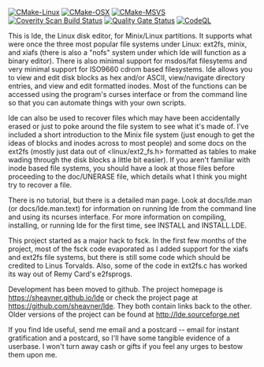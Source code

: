 [![CMake-Linux](https://github.com/sheavner/lde/actions/workflows/cmake.yml/badge.svg)](https://github.com/sheavner/lde/actions/workflows/cmake.yml)
[![CMake-OSX](https://github.com/sheavner/lde/actions/workflows/cmake-osx.yml/badge.svg)](https://github.com/sheavner/lde/actions/workflows/cmake-osx.yml)
[![CMake-MSVS](https://github.com/sheavner/lde/actions/workflows/cmake-win.yml/badge.svg)](https://github.com/sheavner/lde/actions/workflows/cmake-win.yml)
[![Coverity Scan Build Status](https://scan.coverity.com/projects/23407/badge.svg)](https://scan.coverity.com/projects/sheavner-lde)
[![Quality Gate Status](https://sonarcloud.io/api/project_badges/measure?project=sheavner_lde&metric=alert_status)](https://sonarcloud.io/summary/new_code?id=sheavner_lde)
[![CodeQL](https://github.com/sheavner/lde/actions/workflows/github-code-scanning/codeql/badge.svg)](https://github.com/sheavner/lde/actions/workflows/github-code-scanning/codeql)

This is lde, the Linux disk editor, for Minix/Linux
partitions.  It supports what were once the three most
popular file systems under Linux: ext2fs, minix, and xiafs (there is
also a "nofs" system under which lde will function as a binary
editor).  There is also minimal support for msdos/fat filesytems and
very minimal support for ISO9660 cdrom based filesystems.
lde allows you to view and edit disk blocks as hex and/or
ASCII, view/navigate directory entries, and view and edit formatted
inodes.  Most of the functions can be accessed using the program's
curses interface or from the command line so that you can automate
things with your own scripts.

lde can also be used to recover files which may have been
accidentally erased or just to poke around the file system to see what
it's made of.  I've included a short introduction to the Minix file
system (just enough to get the ideas of blocks and inodes across to
most people) and some docs on the ext2fs (mostly just data out of
<linux/ext2_fs.h> formatted as tables to make wading through the disk
blocks a little bit easier).  If you aren't familiar with inode based
file systems, you should have a look at those files before proceeding
to the doc/UNERASE file, which details what I think you might try to
recover a file. 

There is no tutorial, but there is a detailed man page.  Look
at docs/lde.man (or docs/lde.man.text) for information on running lde
from the command line and using its ncurses interface.  For more
information on compiling, installing, or running lde for the first
time, see INSTALL and INSTALL.LDE.

This project started as a major hack to fsck.  In the first
few months of the project, most of the fsck code evaporated as I added
support for the xiafs and ext2fs file systems, but there is still some
code which should be credited to Linus Torvalds.  Also, some of the
code in ext2fs.c has worked its way out of Remy Card's e2fsprogs.

Development has been moved to github.  The project homepage
is https://sheavner.github.io/lde or check the project page at
https://github.com/sheavner/lde.  They both contain links back to
the other.  Older versions of the project can be found at
http://lde.sourceforge.net

If you find lde useful, send me email and a postcard -- email
for instant gratification and a postcard, so I'll have some tangible
evidence of a userbase.  I won't turn away cash or gifts if you feel
any urges to bestow them upon me.
